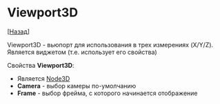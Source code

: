# Viewport3D

[[Назад](@MenuBar.MenuCreate)]

Viewport3D - вьюпорт для использования в трех измерениях (X/Y/Z). Является виджетом (т.е. использует его свойства)

Свойства **Viewport3D**:

* Является [Node3D](@Node.3D.Node3D)
* **Camera** - выбор камеры по-умолчанию
* **Frame** - выбор фрейма, с которого начинается отображение
